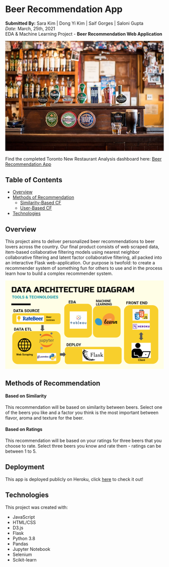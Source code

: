 # Beer Recommendation App

**Submitted By:** Sara Kim | Dong Yi Kim | Saif Gorges | Saloni Gupta </br>
_Date_: March, 25th, 2021\
EDA & Machine Learning Project - **Beer Recommendation Web Application** <br/>

![beer readme1](./All-About-Beer/static/img/slide/slide2.jpg)

Find the completed Toronto New Restaurant Analysis dashboard here: [Beer Recommendation App](https://beer-recommendation-app.herokuapp.com/)


## Table of Contents
  * [Overview](#overview)
  * [Methods of Recommendation](#machine-learning)
    * [Similarity-Based CF](#similarity-based)
    * [User-Based CF](#ratings-based)
  * [Technologies](#technologies)

## <a name="overview"></a>Overview
This project aims to deliver personalized beer recommendations to beer lovers across the country. Our final product consists of web scraped data, item-based collaborative filtering models using nearest neighbor collaborative filtering and latent factor collaborative filtering, all packed into an interactive Flask web-application. Our purpose is twofold: to create a recommender system of something fun for others to use and in the process learn how to build a complex recommender system.

![data-architecture-diagram](./All-About-Beer/static/img/slide/data.PNG)
  
## <a name="machine-learning"></a>Methods of Recommendation

#### <a name="similarity-based"></a>Based on Similarity
This recommendation will be based on similarity between beers. Select one of the beers you like and a factor you think is the most important between flavor, aroma and texture for the beer. 

#### <a name="ratings-based"></a>Based on Ratings
This recommendation will be based on your ratings for three beers that you choose to rate. Select three beers you know and rate them - ratings can be between 1 to 5. 


## Deployment
This app is deployed publicly on Heroku, click [here](https://beer-recommendation-app.herokuapp.com/) to check it out!
 
 
## <a name="technologies">Technologies</a>
This project was created with:
* JavaScript
* HTML/CSS
* D3.js
* Flask
* Python 3.8
* Pandas
* Jupyter Notebook
* Selenium
* Scikit-learn

